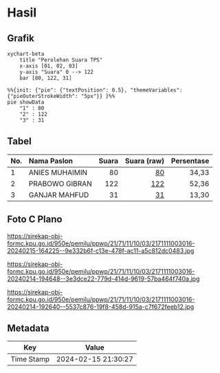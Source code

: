# Hasil

## Grafik

```mermaid
xychart-beta
    title "Perolehan Suara TPS"
    x-axis [01, 02, 03]
    y-axis "Suara" 0 --> 122
    bar [80, 122, 31]
```

```mermaid
%%{init: {"pie": {"textPosition": 0.5}, "themeVariables": {"pieOuterStrokeWidth": "5px"}} }%%
pie showData
    "1" : 80
    "2" : 122
    "3" : 31
```

## Tabel

| No. | Nama Paslon    | Suara | Suara (raw) | Persentase |
|:--- |:-------------- | -----:| -----------:| ----------:|
| 1   | ANIES MUHAIMIN | 80    | [80][p-1]   | 34,33      |
| 2   | PRABOWO GIBRAN | 122   | [122][p-2]  | 52,36      |
| 3   | GANJAR MAHFUD  | 31    | [31][p-3]   | 13,30      |


[p-1]: https://github.com/gigit-pemilu/pemilu-2024-21-kepulauan-riau/blob/main/pilpres/hitung-suara/sub/21-kepulauan-riau/sub/71-kota-batam/sub/11-sagulung/sub/1003-sungai-lekop/sub/016-tps/sub/paslon-1.txt
[p-2]: https://github.com/gigit-pemilu/pemilu-2024-21-kepulauan-riau/blob/main/pilpres/hitung-suara/sub/21-kepulauan-riau/sub/71-kota-batam/sub/11-sagulung/sub/1003-sungai-lekop/sub/016-tps/sub/paslon-2.txt
[p-3]: https://github.com/gigit-pemilu/pemilu-2024-21-kepulauan-riau/blob/main/pilpres/hitung-suara/sub/21-kepulauan-riau/sub/71-kota-batam/sub/11-sagulung/sub/1003-sungai-lekop/sub/016-tps/sub/paslon-3.txt

## Foto C Plano

https://sirekap-obj-formc.kpu.go.id/950e/pemilu/ppwp/21/71/11/10/03/2171111003016-20240215-164225--9e332b6f-c13e-478f-ac11-a5c812dc0483.jpg

https://sirekap-obj-formc.kpu.go.id/950e/pemilu/ppwp/21/71/11/10/03/2171111003016-20240214-194648--3e3dce22-779d-414d-9619-57ba464f740a.jpg

https://sirekap-obj-formc.kpu.go.id/950e/pemilu/ppwp/21/71/11/10/03/2171111003016-20240214-192640--5537c876-19f8-458d-915a-c7f672feeb12.jpg


## Metadata

| Key        | Value               |
| ---------- | ------------------- |
| Time Stamp | 2024-02-15 21:30:27 |




